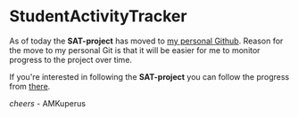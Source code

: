 # StudentActivityTracker

As of today the **SAT-project** has moved to [my personal Github](https://github.com/AMKuperus/SAT).
Reason for the move to my personal Git is that it will be easier for me to monitor progress to the project over time.

If you're interested in following the **SAT-project** you can follow the progress from [there](https://github.com/AMKuperus/SAT).

*cheers* - AMKuperus
